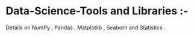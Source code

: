 # Data-Science-Tools and Libraries :-
Details on NumPy , Pandas , Matplotlib , Seaborn and Statistics .
